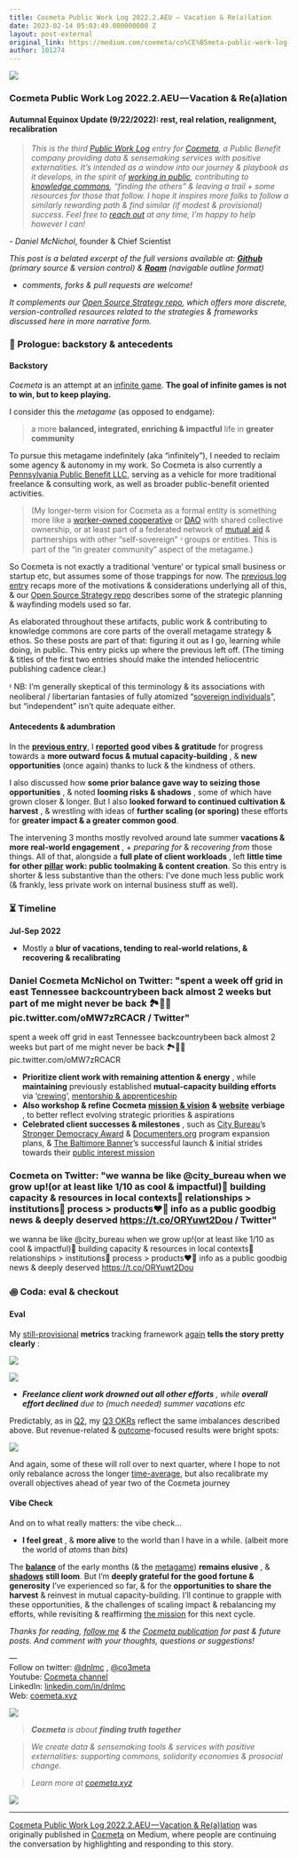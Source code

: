 ```yaml
---
title: Coεmeta Public Work Log 2022.2.AEU — Vacation & Re(a)lation
date: 2023-02-14 05:03:49.000000000 Z
layout: post-external
original_link: https://medium.com/coemeta/co%CE%B5meta-public-work-log-2022-2-aeu-vacation-re-a-lation-91cb559c8af0?source=rss-2d441c4de574------2
author: 101274
---
```


![](https://cdn-images-1.medium.com/max/1024/1*P91qv0JcwEZSmHc8VI1zsg.png)

### Coεmeta Public Work Log 2022.2.AEU — Vacation & Re(a)lation

#### Autumnal Equinox Update (9/22/2022): rest, real relation, realignment, recalibration

> _This is the third_ [_Public Work Log_](https://github.com/coemeta/public-work-log/) _entry for_ [_Coεmeta_](https://coemeta.xyz/)_, a Public Benefit company providing data & sensemaking services with positive externalities. It’s intended as a window into our journey & playbook as it develops, in the spirit of_ [_working in public_](https://nesslabs.com/work-in-public)_, contributing to_ [_knowledge commons_](https://en.wikipedia.org/wiki/Knowledge_commons)_, “finding the others” & leaving a trail + some resources for those that follow. I hope it inspires more folks to follow a similarly rewarding path & find similar (if modest & provisional) success. Feel free to_ [_reach out_](mailto:daniel@coemeta.com) _at any time, I’m happy to help however I can!_

_- Daniel McNichol_, founder & Chief Scientist

_This post is a belated excerpt of the full versions available at:_ [**_Github_**](https://github.com/coemeta/public-work-log/blob/main/2022.2.aeu.md) _(primary source & version control) &_ [**_Roam_**](https://roamresearch.com/#/app/coemeta/page/J7l1V6V0J) _(navigable outline format)_

- _comments, forks & pull requests are welcome!_

_It complements our_ [_Open Source Strategy repo_](https://github.com/coemeta/open-source-strategy)_, which offers more discrete, version-controlled resources related to the strategies & frameworks discussed here in more narrative form._

### 📜 Prologue: backstory & antecedents

#### Backstory

_Coεmeta_ is an attempt at an [infinite game](https://en.wikipedia.org/wiki/Finite_and_Infinite_Games). **The goal of infinite games is not to win, but to keep playing.**

I consider this the _metagame_ (as opposed to endgame):

> a more **balanced, integrated, enriching & impactful** life in **greater community**

To pursue this metagame indefinitely (aka “infinitely”), I needed to reclaim some agency & autonomy in my work. So Coεmeta is also currently a [Pennsylvania Public Benefit LLC](https://coemeta.notion.site/coemeta/Co-meta-co-eh-meta-Data-Sensemaking-Services-9b764a49e7644703a64eda8f95084156#b97ace661ee84e81816b67d947ddbf53), serving as a vehicle for more traditional freelance & consulting work, as well as broader public-benefit oriented activities.

> (My longer-term vision for Coεmeta as a formal entity is something more like a [worker-owned cooperative](https://institute.coop/what-worker-cooperative) or [DAO](https://en.wikipedia.org/wiki/Decentralized_autonomous_organization) with shared collective ownership, or at least part of a federated network of [mutual aid](https://en.wikipedia.org/wiki/Mutual_aid_%28organization_theory%29) & partnerships with other “self-sovereign” _ᵋ_ groups or entities. This is part of the “in greater community” aspect of the metagame.)

So Coεmeta is not exactly a traditional ‘venture’ or typical small business or startup etc, but assumes some of those trappings for now. The [previous log entry](https://github.com/coemeta/public-work-log/blob/main/2022.0.veu.md) recaps more of the motivations & considerations underlying all of this, & our [Open Source Strategy repo](https://github.com/coemeta/open-source-strategy) describes some of the strategic planning & wayfinding models used so far.

As elaborated throughout these artifacts, public work & contributing to knowledge commons are core parts of the overall metagame strategy & ethos. So these posts are part of that: figuring it out as I go, learning while doing, in public. This entry picks up where the previous left off. (The timing & titles of the first two entries should make the intended heliocentric publishing cadence clear.)

ᵋ NB: I’m generally skeptical of this terminology & its associations with neoliberal / libertarian fantasies of fully atomized “[sovereign individuals](https://www.radicalxchange.org/media/blog/sovereign-nonsense/)”, but “independent” isn’t quite adequate either.

#### Antecedents & adumbration

In the [**previous entry**](https://roamresearch.com/#/app/coemeta/page/mkxDLqzZy), I [**reported**](https://roamresearch.com/#/app/coemeta/page/HpCoT2_1P) **good vibes & gratitude** for progress towards a **more outward focus & mutual capacity-building** , & **new opportunities** (once again) thanks to luck & the kindness of others.

I also discussed how **some prior balance gave way to seizing those opportunities** , & noted **looming risks & shadows** , some of which have grown closer & longer. But I also **looked forward to continued cultivation & harvest** , & wrestling with ideas of **further scaling (or sporing)** these efforts for **greater impact & a greater common good**.

The intervening 3 months mostly revolved around late summer **vacations & more real-world engagement** , + _preparing for_ & _recovering from_ those things. All of that, alongside a **full plate of client workloads** , left **little time for other** [**pillar**](https://github.com/coemeta/open-source-strategy/blob/main/frameworks/pillars-and-2x2s.md) **work: public toolmaking & content creation**. So this entry is shorter & less substantive than the others: I’ve done much less public work (& frankly, less private work on internal business stuff as well).

### ⏳ Timeline

**Jul-Sep 2022**

- Mostly a **blur of vacations, tending to real-world relations, & recovering & recalibrating**

### Daniel Coεmeta McNichol on Twitter: "spent a week off grid in east Tennessee backcountrybeen back almost 2 weeks but part of me might never be back 🏞️✌🏼 pic.twitter.com/oMW7zRCACR / Twitter"

spent a week off grid in east Tennessee backcountrybeen back almost 2 weeks but part of me might never be back 🏞️✌🏼 pic.twitter.com/oMW7zRCACR

- **Prioritize client work with remaining attention & energy** , while **maintaining** previously established **mutual-capacity building efforts** via ‘[crewing](https://roamresearch.com/#/app/coemeta/page/NWZYhuTL-)’, [mentorship & apprenticeship](https://roamresearch.com/#/app/coemeta/page/Uh2vULaFP)
- **Also workshop & refine Coεmeta** [**mission & vision**](https://github.com/coemeta/open-source-strategy/blob/main/frameworks/mission-and-vision.md) **&** [**website**](https://coemeta.com) **verbiage** , to better reflect evolving strategic priorities & aspirations
- **Celebrated client successes & milestones** , such as [City Bureau](https://www.citybureau.org/)’s [Stronger Democracy Award](https://www.citybureau.org/notebook/2022/07/06/investing-in-a-civic-media-movement) & [Documenters.org](https://www.documenters.org) program expansion plans, & [The Baltimore Banner](https://www.thebaltimorebanner.com)’s successful launch & initial strides towards their [public interest mission](https://www.thebaltimorebanner.com/about/)

### Coεmeta on Twitter: "we wanna be like @city\_bureau when we grow up!(or at least like 1/10 as cool & impactful)💚 building capacity & resources in local contexts💜 relationships \> institutions💙 process \> products❤️‍🔥 info as a public goodbig news & deeply deserved https://t.co/ORYuwt2Dou / Twitter"

we wanna be like @city\_bureau when we grow up!(or at least like 1/10 as cool & impactful)💚 building capacity & resources in local contexts💜 relationships \> institutions💙 process \> products❤️‍🔥 info as a public goodbig news & deeply deserved https://t.co/ORYuwt2Dou

### ꩜ Coda: eval & checkout

#### Eval

My [still-provisional](https://roamresearch.com/#/app/coemeta/page/xjORMILAl) **metrics** tracking framework [again](https://roamresearch.com/#/app/coemeta/page/Fg1AHf06j) **tells the story pretty clearly** :

![](https://cdn-images-1.medium.com/max/1024/0*KuGNPTFUUHoDbNsL)

![](https://cdn-images-1.medium.com/max/1024/0*M442EJjMEPa89sJC)

- **_Freelance client work drowned out all other efforts_** _, while_ **_overall effort declined_** _due to (much needed) summer vacations etc_

Predictably, as in [Q2](https://docs.google.com/spreadsheets/d/1sdBfK9FYPXAVAoHKcvjufuq5_6Hso2KmdGZGU8ChG8g/edit?usp=sharing), my [Q3 OKRs](https://docs.google.com/spreadsheets/d/17A9nv2-wEIH5hiiCrrNYSSmv6eFlKlLDqBKcdoIErQg/edit?usp=sharing) reflect the same imbalances described above. But revenue-related & [outcome](https://www.perdoo.com/resources/outcomes-vs-outputs/)-focused results were bright spots:

![](https://cdn-images-1.medium.com/max/1024/0*ENsIfbt2-dPCO_ZU)

And again, some of these will roll over to next quarter, where I hope to not only rebalance across the longer [time-average](https://roamresearch.com/#/app/coemeta/page/ViMjefBqd), but also recalibrate my overall objectives ahead of year two of the Coεmeta journey

#### Vibe Check

And on to what really matters: the vibe check…

- **I feel great** , & **more alive** to the world than I have in a while. (albeit more the world of _atoms_ than _bits_)

The [**balance**](https://roamresearch.com/#/app/coemeta/page/G9ZmRPEjC) of the early months (& the [metagame](https://roamresearch.com/#/app/coemeta/page/w67o_tL55)) **remains elusive** , & [**shadows**](https://roamresearch.com/#/app/coemeta/page/V_9gJ5XEs) **still loom**. But I’m **deeply grateful for the good fortune & generosity** I’ve experienced so far, & for the **opportunities to share the harvest** & reinvest in mutual capacity-building. I’ll continue to grapple with these opportunities, & the challenges of scaling impact & rebalancing my efforts, while revisiting & reaffirming [the mission](https://github.com/coemeta/open-source-strategy/blob/main/frameworks/mission-and-vision.md) for this next cycle.

_Thanks for reading,_ [_follow me_](https://medium.com/@dnlmc) _& the_ [_Coεmeta publication_](https://medium.com/coemeta) _for past & future posts. And comment with your thoughts, questions or suggestions!_

—   
Follow on twitter: [@dnlmc](https://twitter.com/dnlmc) , [@co3meta](https://twitter.com/co3meta)  
Youtube: [Co](https://www.youtube.com/channel/UC4iMnRK0MisgBQlpr2kjbQQ)[_ε_](https://medium.com/coemeta)[meta channel](https://www.youtube.com/channel/UC4iMnRK0MisgBQlpr2kjbQQ)  
LinkedIn: [linkedin.com/in/dnlmc](http://www.linkedin.com/in/dnlmc)  
Web: [coemeta.xyz](https://coemeta.xyz/)

![](https://cdn-images-1.medium.com/max/1024/1*P91qv0JcwEZSmHc8VI1zsg.png)

> **_Coεmeta_** _is about_ **_finding truth together_**

> _We create data & sensemaking tools & services with positive externalities: supporting commons, solidarity economies & prosocial change._

> _Learn more at_ [_coemeta.xyz_](https://coemeta.xyz/)

 ![](https://medium.com/_/stat?event=post.clientViewed&referrerSource=full_rss&postId=91cb559c8af0)
* * *

[Coεmeta Public Work Log 2022.2.AEU — Vacation & Re(a)lation](https://medium.com/coemeta/co%CE%B5meta-public-work-log-2022-2-aeu-vacation-re-a-lation-91cb559c8af0) was originally published in [Coεmeta](https://medium.com/coemeta) on Medium, where people are continuing the conversation by highlighting and responding to this story.

